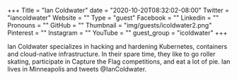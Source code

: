 +++
Title = "Ian Coldwater"
date = "2020-10-20T08:32:02-08:00"
Twitter = "iancoldwater"
Website = ""
Type = "guest"
Facebook = ""
Linkedin = ""
Pronouns = ""
GitHub = ""
Thumbnail = "img/guests/icoldwater2.png"
Pinterest = ""
Instagram = ""
YouTube = ""
guest_group = "icoldwater"
+++

Ian Coldwater specializes in hacking and hardening Kubernetes, containers and cloud-native infrastructure. In their spare time, they like to go roller skating, participate in Capture the Flag competitions, and eat a lot of pie. Ian lives in Minneapolis and tweets @IanColdwater.
